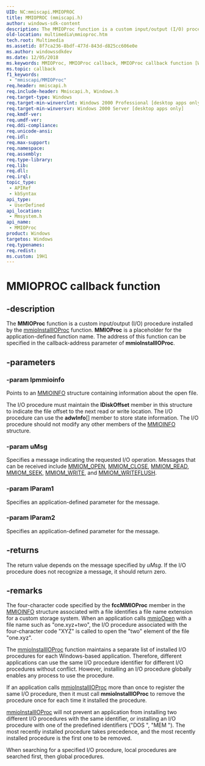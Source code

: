 ```yaml
---
UID: NC:mmiscapi.MMIOPROC
title: MMIOPROC (mmiscapi.h)
author: windows-sdk-content
description: The MMIOProc function is a custom input/output (I/O) procedure installed by the mmioInstallIOProc function.
old-location: multimedia\mmioproc.htm
tech.root: Multimedia
ms.assetid: 8f7ca236-8bdf-477d-843d-d825cc606e0e
ms.author: windowssdkdev
ms.date: 12/05/2018
ms.keywords: MMIOProc, MMIOProc callback, MMIOProc callback function [Windows Multimedia], _win32_MMIOProc, mmsystem/MMIOProc, multimedia.mmioproc
ms.topic: callback
f1_keywords: 
 - "mmiscapi/MMIOProc"
req.header: mmiscapi.h
req.include-header: Mmiscapi.h, Windows.h
req.target-type: Windows
req.target-min-winverclnt: Windows 2000 Professional [desktop apps only]
req.target-min-winversvr: Windows 2000 Server [desktop apps only]
req.kmdf-ver: 
req.umdf-ver: 
req.ddi-compliance: 
req.unicode-ansi: 
req.idl: 
req.max-support: 
req.namespace: 
req.assembly: 
req.type-library: 
req.lib: 
req.dll: 
req.irql: 
topic_type:
 - APIRef
 - kbSyntax
api_type:
 - UserDefined
api_location:
 - Mmsystem.h
api_name:
 - MMIOProc
product: Windows
targetos: Windows
req.typenames: 
req.redist: 
ms.custom: 19H1
---
```


# MMIOPROC callback function


## -description



The <b>MMIOProc</b> function is a custom input/output (I/O) procedure installed by the <a href="https://docs.microsoft.com/previous-versions/dd757323(v=vs.85)">mmioInstallIOProc</a> function. <b>MMIOProc</b> is a placeholder for the application-defined function name. The address of this function can be specified in the callback-address parameter of <b>mmioInstallIOProc</b>.




## -parameters




### -param lpmmioinfo

Points to an <a href="https://docs.microsoft.com/previous-versions/dd757322(v=vs.85)">MMIOINFO</a> structure containing information about the open file.

The I/O procedure must maintain the <b>lDiskOffset</b> member in this structure to indicate the file offset to the next read or write location. The I/O procedure can use the <b>adwInfo</b>[] member to store state information. The I/O procedure should not modify any other members of the <a href="https://docs.microsoft.com/previous-versions/dd757322(v=vs.85)">MMIOINFO</a> structure.


### -param uMsg

Specifies a message indicating the requested I/O operation. Messages that can be received include <a href="https://docs.microsoft.com/windows/desktop/Multimedia/mmiom-open">MMIOM_OPEN</a>, <a href="https://docs.microsoft.com/windows/desktop/Multimedia/mmiom-close">MMIOM_CLOSE</a>, <a href="https://docs.microsoft.com/windows/desktop/Multimedia/mmiom-read">MMIOM_READ</a>, <a href="https://docs.microsoft.com/windows/desktop/Multimedia/mmiom-seek">MMIOM_SEEK</a>, <a href="https://docs.microsoft.com/windows/desktop/Multimedia/mmiom-write">MMIOM_WRITE</a>, and <a href="https://docs.microsoft.com/windows/desktop/Multimedia/mmiom-writeflush">MMIOM_WRITEFLUSH</a>.


### -param lParam1

Specifies an application-defined parameter for the message.


### -param lParam2

Specifies an application-defined parameter for the message.


## -returns



The return value depends on the message specified by <i>uMsg</i>. If the I/O procedure does not recognize a message, it should return zero.




## -remarks



The four-character code specified by the <b>fccMMIOProc</b> member in the <a href="https://docs.microsoft.com/previous-versions/dd757322(v=vs.85)">MMIOINFO</a> structure associated with a file identifies a file name extension for a custom storage system. When an application calls <a href="https://docs.microsoft.com/previous-versions/dd757331(v=vs.85)">mmioOpen</a> with a file name such as "one.xyz+two", the I/O procedure associated with the four-character code "XYZ" is called to open the "two" element of the file "one.xyz".

The <a href="https://docs.microsoft.com/previous-versions/dd757323(v=vs.85)">mmioInstallIOProc</a> function maintains a separate list of installed I/O procedures for each Windows-based application. Therefore, different applications can use the same I/O procedure identifier for different I/O procedures without conflict. However, installing an I/O procedure globally enables any process to use the procedure.

If an application calls <a href="https://docs.microsoft.com/previous-versions/dd757323(v=vs.85)">mmioInstallIOProc</a> more than once to register the same I/O procedure, then it must call <b>mmioInstallIOProc</b> to remove the procedure once for each time it installed the procedure.


<a href="https://docs.microsoft.com/previous-versions/dd757323(v=vs.85)">mmioInstallIOProc</a> will not prevent an application from installing two different I/O procedures with the same identifier, or installing an I/O procedure with one of the predefined identifiers ("DOS ", "MEM "). The most recently installed procedure takes precedence, and the most recently installed procedure is the first one to be removed.

When searching for a specified I/O procedure, local procedures are searched first, then global procedures.



